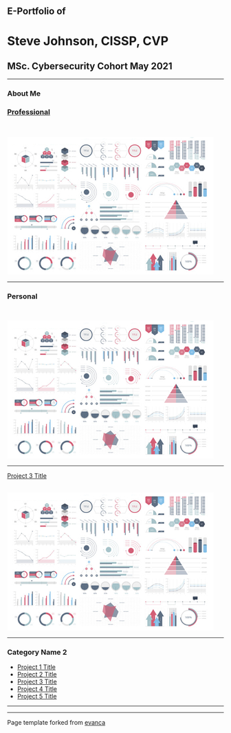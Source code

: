 ## E-Portfolio of

# Steve Johnson, CISSP, CVP

## MSc. Cybersecurity Cohort May 2021

---

### About Me

### [Professional](https://github.com/crypto61/eportfolio/master/professional.md)  
 

![](images/dummy_thumbnail.jpg?raw=true)

---

### Personal  
 

![](images/dummy_thumbnail.jpg?raw=true)

---

[Project 3 Title](http://example.com/)  
 

![](images/dummy_thumbnail.jpg?raw=true)

---

### Category Name 2

*   [Project 1 Title](http://example.com/)
*   [Project 2 Title](http://example.com/)
*   [Project 3 Title](http://example.com/)
*   [Project 4 Title](http://example.com/)
*   [Project 5 Title](http://example.com/)

---

---

Page template forked from [evanca](https://github.com/evanca/quick-portfolio)
